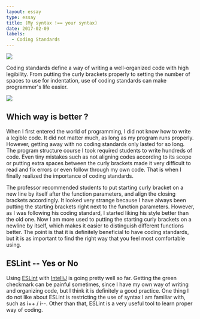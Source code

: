 ```yaml
---
layout: essay
type: essay
title: (My syntax !== your syntax)
date: 2017-02-09
labels:
  - Coding Standards
---
```

<img class="ui medium left floated image" src="../images/coding_standard">

Coding standards define a way of writing a well-organized code with high legibility.
From putting the curly brackets properly to setting the number of spaces to use for indentation,
use of coding standards can make programmer's life easier.

<img class="ui medium right floated image" src="../images/two_types">

## Which way is better ?

When I first entered the world of programming, I did not know how to write a legible code. It did not matter much, as long as my program runs properly. However, getting away with no coding standards only lasted for so long. The program structure course I took required students to write hundreds of code. Even tiny mistakes such as not aligning codes according to its scope or putting extra spaces between the curly brackets made it very difficult to read and fix errors or even follow through my own code. That is when I finally realized the importance of coding standards.

The professor recommended students to put starting curly bracket on a new line by itself after the function parameters, and align the closing brackets accordingly. It looked very strange because I have always been putting the starting brackets right next to the function parameters. However, as I was following his coding standard, I started liking his style better than the old one. Now I am more used to putting the starting curly brackets on a newline by itself, which makes it easier to distinguish different functions better. The point is that it is definitely beneficial to have coding standards, but it is as important to find the right way that you feel most comfortable using.

## ESLint -- Yes or No

Using [ESLint](eslint.org) with [IntelliJ](https://www.jetbrains.com/idea/) is going pretty well so far. Getting the green checkmark can be painful sometimes, since I have my own way of writing and organizing code, but I think it is definitely a good practice. One thing I do not like about ESLint is restricting the use of syntax I am familiar with, such as i++ / i--. Other than that, ESLint is a very useful tool to learn proper way of coding.  
